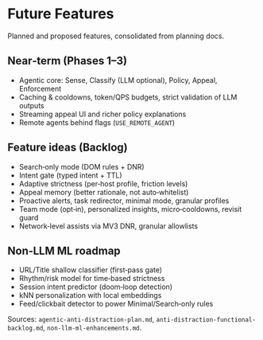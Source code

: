 # Future Features

Planned and proposed features, consolidated from planning docs.

## Near‑term (Phases 1–3)

- Agentic core: Sense, Classify (LLM optional), Policy, Appeal, Enforcement
- Caching & cooldowns, token/QPS budgets, strict validation of LLM outputs
- Streaming appeal UI and richer policy explanations
- Remote agents behind flags (`USE_REMOTE_AGENT`)

## Feature ideas (Backlog)

- Search‑only mode (DOM rules + DNR)
- Intent gate (typed intent + TTL)
- Adaptive strictness (per‑host profile, friction levels)
- Appeal memory (better rationale, not auto‑whitelist)
- Proactive alerts, task redirector, minimal mode, granular profiles
- Team mode (opt‑in), personalized insights, micro‑cooldowns, revisit guard
- Network‑level assists via MV3 DNR, granular allowlists

## Non‑LLM ML roadmap

- URL/Title shallow classifier (first‑pass gate)
- Rhythm/risk model for time‑based strictness
- Session intent predictor (doom‑loop detection)
- kNN personalization with local embeddings
- Feed/clickbait detector to power Minimal/Search‑only rules

Sources: `agentic-anti-distraction-plan.md`, `anti-distraction-functional-backlog.md`, `non-llm-ml-enhancements.md`.
